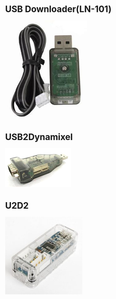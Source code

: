 # USB Downloader(LN-101)

![](/images/parts/ln101.jpg)

# USB2Dynamixel

![](/images/parts/usb2dynamixel_product.jpg)

# U2D2

![](/images/parts/u2d2_product.jpg)
